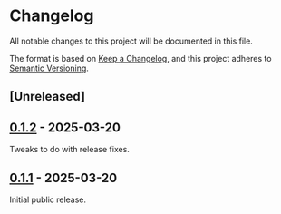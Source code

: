 # Changelog

All notable changes to this project will be documented in this file.

The format is based on [Keep a Changelog](https://keepachangelog.com/en/1.0.0/),
and this project adheres to [Semantic Versioning](https://semver.org/spec/v2.0.0.html).

## [Unreleased]

## [0.1.2](https://github.com/Paligo/xee/compare/xee-name-v0.1.1...xee-name-v0.1.2) - 2025-03-20

Tweaks to do with release fixes.

## [0.1.1](https://github.com/Paligo/xee/releases/tag/xee-name-v0.1.1) - 2025-03-20

Initial public release.